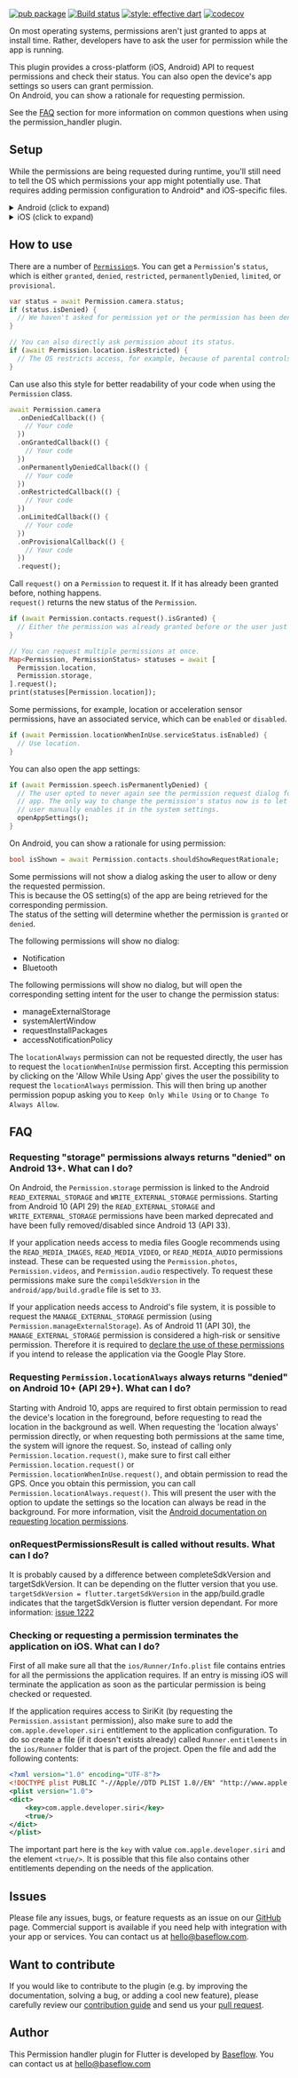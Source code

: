 [![pub package](https://img.shields.io/pub/v/permission_handler.svg)](https://pub.dartlang.org/packages/permission_handler) [![Build status](https://github.com/Baseflow/flutter-permission-handler/actions/workflows/permission_handler.yaml/badge.svg?branch=master)](https://github.com/Baseflow/flutter-permission-handler/actions/workflows/permission_handler.yaml) [![style: effective dart](https://img.shields.io/badge/style-effective_dart-40c4ff.svg)](https://github.com/tenhobi/effective_dart) [![codecov](https://codecov.io/gh/Baseflow/flutter-permission-handler/branch/master/graph/badge.svg)](https://codecov.io/gh/Baseflow/flutter-permission-handler)

On most operating systems, permissions aren't just granted to apps at install time.
Rather, developers have to ask the user for permission while the app is running.

This plugin provides a cross-platform (iOS, Android) API to request permissions and check their status.
You can also open the device's app settings so users can grant permission.  
On Android, you can show a rationale for requesting permission.

See the [FAQ](#faq) section for more information on common questions when using the permission_handler plugin.

## Setup

While the permissions are being requested during runtime, you'll still need to tell the OS which permissions your app might potentially use. That requires adding permission configuration to Android* and iOS-specific files.

<details>
<summary>Android (click to expand)</summary>
  
**Upgrade pre-1.12 Android projects**
  
Since version 4.4.0 this plugin is implemented using the Flutter 1.12 Android plugin APIs. Unfortunately, this means App developers also need to migrate their Apps to support the new Android infrastructure. You can do so by following the [Upgrading pre 1.12 Android projects](https://github.com/flutter/flutter/wiki/Upgrading-pre-1.12-Android-projects) migration guide. Failing to do so might result in unexpected behavior. The most common known error is the permission_handler not returning after calling the `.request()` method on permission.

**AndroidX**

As of version 3.1.0, the <kbd>permission_handler</kbd> plugin switched to the AndroidX version of the Android Support Libraries. This means you need to make sure your Android project is also upgraded to support AndroidX. Detailed instructions can be found [here](https://flutter.dev/docs/development/packages-and-plugins/androidx-compatibility).

The TL;DR version is:

1. Add the following to your "gradle.properties" file:

```properties
android.useAndroidX=true
android.enableJetifier=true
```

2. Make sure you set the `compileSdkVersion` in your "android/app/build.gradle" file to 33:

```gradle
android {
  compileSdkVersion 33
  ...
}
```

3. Make sure you replace all the `android.` dependencies to their AndroidX counterparts (a full list can be found [here](https://developer.android.com/jetpack/androidx/migrate)).

Add permissions to your `AndroidManifest.xml` file.
There are `debug`, `main`, and `profile` versions which are chosen depending on how you start your app.
In general, it's sufficient to add permission only to the `main` version.
[Here](https://github.com/Baseflow/flutter-permission-handler/blob/master/permission_handler/example/android/app/src/main/AndroidManifest.xml)'s an example `AndroidManifest.xml` with a complete list of all possible permissions.

</details>

<details>
<summary>iOS (click to expand)</summary>

Add permission to your `Info.plist` file.
[Here](https://github.com/Baseflow/flutter-permission-handler/blob/master/permission_handler/example/ios/Runner/Info.plist)'s an example `Info.plist` with a complete list of all possible permissions.

> IMPORTANT: ~~You will have to include all permission options when you want to submit your App.~~ This is because the `permission_handler` plugin touches all different SDKs and because the static code analyzer (run by Apple upon App submission) detects this and will assert if it cannot find a matching permission option in the `Info.plist`. More information about this can be found [here](https://github.com/Baseflow/flutter-permission-handler/issues/26).

The <kbd>permission_handler</kbd> plugin use [macros](https://github.com/Baseflow/flutter-permission-handler/blob/master/permission_handler_apple/ios/Classes/PermissionHandlerEnums.h) to control whether a permission is enabled.

You must list the permission you want to use in your application:

1. Add the following to your `Podfile` file:

  ```ruby
  post_install do |installer|
    installer.pods_project.targets.each do |target|
      flutter_additional_ios_build_settings(target)

      target.build_configurations.each do |config|
        # You can remove unused permissions here
        # for more information: https://github.com/Baseflow/flutter-permission-handler/blob/main/permission_handler_apple/ios/Classes/PermissionHandlerEnums.h
        # e.g. when you don't need camera permission, just add 'PERMISSION_CAMERA=0'
        config.build_settings['GCC_PREPROCESSOR_DEFINITIONS'] ||= [
          '$(inherited)',

          ## dart: PermissionGroup.calendar
          'PERMISSION_EVENTS=1',
          
          ## dart: PermissionGroup.calendarFullAccess
          'PERMISSION_EVENTS_FULL_ACCESS=1',

          ## dart: PermissionGroup.reminders
          'PERMISSION_REMINDERS=1',

          ## dart: PermissionGroup.contacts
          'PERMISSION_CONTACTS=1',

          ## dart: PermissionGroup.camera
          'PERMISSION_CAMERA=1',

          ## dart: PermissionGroup.microphone
          'PERMISSION_MICROPHONE=1',

          ## dart: PermissionGroup.speech
          'PERMISSION_SPEECH_RECOGNIZER=1',

          ## dart: PermissionGroup.photos
          'PERMISSION_PHOTOS=1',

          ## The 'PERMISSION_LOCATION' macro enables the `locationWhenInUse` and `locationAlways` permission. If
          ## the application only requires `locationWhenInUse`, only specify the `PERMISSION_LOCATION_WHENINUSE`
          ## macro.
          ##
          ## dart: [PermissionGroup.location, PermissionGroup.locationAlways, PermissionGroup.locationWhenInUse]
          'PERMISSION_LOCATION=1',
          'PERMISSION_LOCATION_WHENINUSE=0',

          ## dart: PermissionGroup.notification
          'PERMISSION_NOTIFICATIONS=1',

          ## dart: PermissionGroup.mediaLibrary
          'PERMISSION_MEDIA_LIBRARY=1',

          ## dart: PermissionGroup.sensors
          'PERMISSION_SENSORS=1',

          ## dart: PermissionGroup.bluetooth
          'PERMISSION_BLUETOOTH=1',

          ## dart: PermissionGroup.appTrackingTransparency
          'PERMISSION_APP_TRACKING_TRANSPARENCY=1',

          ## dart: PermissionGroup.criticalAlerts
          'PERMISSION_CRITICAL_ALERTS=1',

          ## dart: PermissionGroup.criticalAlerts
          'PERMISSION_ASSISTANT=1',
        ]

      end
    end
  end
  ```

2. Remove the `#` character in front of the permission you want to use. For example, if you need access to the calendar make sure the code looks like this:

   ```ruby
           ## dart: PermissionGroup.calendar
           'PERMISSION_EVENTS=1',
   ```

3. Delete the corresponding permission description in `Info.plist`
   e.g. when you don't need camera permission, just delete 'NSCameraUsageDescription'
   The following lists the relationship between `Permission` and `The key of Info.plist`:

| Permission                                                                                  | Info.plist                                                                                                    | Macro                         |
| ------------------------------------------------------------------------------------------- | ------------------------------------------------------------------------------------------------------------- | ----------------------------- |
| PermissionGroup.calendar (< iOS 17)                                                         | NSCalendarsUsageDescription                                                                                   | PERMISSION_EVENTS             |
| PermissionGroup.calendarWriteOnly (iOS 17+)                                                 | NSCalendarsWriteOnlyAccessUsageDescription                                                                    | PERMISSION_EVENTS             |
| PermissionGroup.calendarFullAccess  (iOS 17+)                                               | NSCalendarsFullAccessUsageDescription                                                                         | PERMISSION_EVENTS_FULL_ACCESS |
| PermissionGroup.reminders                                                                   | NSRemindersUsageDescription                                                                                   | PERMISSION_REMINDERS          |
| PermissionGroup.contacts                                                                    | NSContactsUsageDescription                                                                                    | PERMISSION_CONTACTS           |
| PermissionGroup.camera                                                                      | NSCameraUsageDescription                                                                                      | PERMISSION_CAMERA             |
| PermissionGroup.microphone                                                                  | NSMicrophoneUsageDescription                                                                                  | PERMISSION_MICROPHONE         |
| PermissionGroup.speech                                                                      | NSSpeechRecognitionUsageDescription                                                                           | PERMISSION_SPEECH_RECOGNIZER  |
| PermissionGroup.photos                                                                      | NSPhotoLibraryUsageDescription                                                                                | PERMISSION_PHOTOS             |
| PermissionGroup.photosAddOnly                                                               | NSPhotoLibraryAddUsageDescription                                                                             | PERMISSION_PHOTOS_ADD_ONLY    |
| PermissionGroup.location, PermissionGroup.locationAlways, PermissionGroup.locationWhenInUse | NSLocationUsageDescription, NSLocationAlwaysAndWhenInUseUsageDescription, NSLocationWhenInUseUsageDescription | PERMISSION_LOCATION           |
| PermissionGroup.locationWhenInUse                                                           | NSLocationWhenInUseUsageDescription                                                                           | PERMISSION_LOCATION_WHENINUSE |
| PermissionGroup.notification                                                                | PermissionGroupNotification                                                                                   | PERMISSION_NOTIFICATIONS      |
| PermissionGroup.mediaLibrary                                                                | NSAppleMusicUsageDescription, kTCCServiceMedia                                                                |
| PERMISSION_MEDIA_LIBRARY                                                                    |

4. Clean & Rebuild

</details>

## How to use

There are a number of [`Permission`](https://pub.dev/documentation/permission_handler_platform_interface/latest/permission_handler_platform_interface/Permission-class.html#constants)s.
You can get a `Permission`'s `status`, which is either `granted`, `denied`, `restricted`, `permanentlyDenied`, `limited`, or `provisional`.

```dart
var status = await Permission.camera.status;
if (status.isDenied) {
  // We haven't asked for permission yet or the permission has been denied before, but not permanently.
}

// You can also directly ask permission about its status.
if (await Permission.location.isRestricted) {
  // The OS restricts access, for example, because of parental controls.
}
```

Can use also this style for better readability of your code when using the `Permission` class.

```dart
await Permission.camera
  .onDeniedCallback(() {
    // Your code
  })
  .onGrantedCallback(() {
    // Your code
  })
  .onPermanentlyDeniedCallback(() {
    // Your code
  })
  .onRestrictedCallback(() {
    // Your code
  })
  .onLimitedCallback(() {
    // Your code
  })
  .onProvisionalCallback(() {
    // Your code
  })
  .request();
```

Call `request()` on a `Permission` to request it.
If it has already been granted before, nothing happens.  
`request()` returns the new status of the `Permission`.

```dart
if (await Permission.contacts.request().isGranted) {
  // Either the permission was already granted before or the user just granted it.
}

// You can request multiple permissions at once.
Map<Permission, PermissionStatus> statuses = await [
  Permission.location,
  Permission.storage,
].request();
print(statuses[Permission.location]);
```

Some permissions, for example, location or acceleration sensor permissions, have an associated service, which can be `enabled` or `disabled`.

```dart
if (await Permission.locationWhenInUse.serviceStatus.isEnabled) {
  // Use location.
}
```

You can also open the app settings:

```dart
if (await Permission.speech.isPermanentlyDenied) {
  // The user opted to never again see the permission request dialog for this
  // app. The only way to change the permission's status now is to let the
  // user manually enables it in the system settings.
  openAppSettings();
}
```

On Android, you can show a rationale for using permission:

```dart
bool isShown = await Permission.contacts.shouldShowRequestRationale;
```

Some permissions will not show a dialog asking the user to allow or deny the requested permission.  
This is because the OS setting(s) of the app are being retrieved for the corresponding permission.  
The status of the setting will determine whether the permission is `granted` or `denied`.

The following permissions will show no dialog:

- Notification
- Bluetooth

The following permissions will show no dialog, but will open the corresponding setting intent for the user to change the permission status:

- manageExternalStorage
- systemAlertWindow
- requestInstallPackages
- accessNotificationPolicy

The `locationAlways` permission can not be requested directly, the user has to request the `locationWhenInUse` permission first.
Accepting this permission by clicking on the 'Allow While Using App' gives the user the possibility to request the `locationAlways` permission.
This will then bring up another permission popup asking you to `Keep Only While Using` or to `Change To Always Allow`.

## FAQ

### Requesting "storage" permissions always returns "denied" on Android 13+. What can I do?

On Android, the `Permission.storage` permission is linked to the Android `READ_EXTERNAL_STORAGE` and `WRITE_EXTERNAL_STORAGE` permissions. Starting from Android 10 (API 29) the `READ_EXTERNAL_STORAGE` and `WRITE_EXTERNAL_STORAGE` permissions have been marked deprecated and have been fully removed/disabled since Android 13 (API 33).

If your application needs access to media files Google recommends using the `READ_MEDIA_IMAGES`, `READ_MEDIA_VIDEO`, or `READ_MEDIA_AUDIO` permissions instead. These can be requested using the `Permission.photos`, `Permission.videos`, and `Permission.audio` respectively. To request these permissions make sure the `compileSdkVersion` in the `android/app/build.gradle` file is set to `33`.

If your application needs access to Android's file system, it is possible to request the `MANAGE_EXTERNAL_STORAGE` permission (using `Permission.manageExternalStorage`). As of Android 11 (API 30), the `MANAGE_EXTERNAL_STORAGE` permission is considered a high-risk or sensitive permission. Therefore it is required to [declare the use of these permissions](https://support.google.com/googleplay/android-developer/answer/9214102) if you intend to release the application via the Google Play Store.

### Requesting `Permission.locationAlways` always returns "denied" on Android 10+ (API 29+). What can I do?

Starting with Android 10, apps are required to first obtain permission to read the device's location in the foreground, before requesting to read the location in the background as well. When requesting the 'location always' permission directly, or when requesting both permissions at the same time, the system will ignore the request. So, instead of calling only `Permission.location.request()`, make sure to first call either `Permission.location.request()` or `Permission.locationWhenInUse.request()`, and obtain permission to read the GPS. Once you obtain this permission, you can call `Permission.locationAlways.request()`. This will present the user with the option to update the settings so the location can always be read in the background. For more information, visit the [Android documentation on requesting location permissions](https://developer.android.com/training/location/permissions#request-only-foreground).

### onRequestPermissionsResult is called without results. What can I do?

It is probably caused by a difference between completeSdkVersion and targetSdkVersion. It can be depending on the flutter version that you use. `targetSdkVersion = flutter.targetSdkVersion` in the app/build.gradle indicates that the targetSdkVersion is flutter version dependant. For more information: [issue 1222](https://github.com/Baseflow/flutter-permission-handler/issues/1222)

### Checking or requesting a permission terminates the application on iOS. What can I do?

First of all make sure all that the `ios/Runner/Info.plist` file contains entries for all the permissions the application requires. If an entry is missing iOS will terminate the application as soon as the particular permission is being checked or requested.

If the application requires access to SiriKit (by requesting the `Permission.assistant` permission), also make sure to add the `com.apple.developer.siri` entitlement to the application configuration. To do so create a file (if it doesn't exists already) called `Runner.entitlements` in the `ios/Runner` folder that is part of the project. Open the file and add the following contents:

```xml
<?xml version="1.0" encoding="UTF-8"?>
<!DOCTYPE plist PUBLIC "-//Apple//DTD PLIST 1.0//EN" "http://www.apple.com/DTDs/PropertyList-1.0.dtd">
<plist version="1.0">
<dict>
	<key>com.apple.developer.siri</key>
	<true/>
</dict>
</plist>
```

The important part here is the `key` with value `com.apple.developer.siri` and the element `<true/>`. It is possible that this file also contains other entitlements depending on the needs of the application.

## Issues

Please file any issues, bugs, or feature requests as an issue on our [GitHub](https://github.com/Baseflow/flutter-permission-handler/issues) page. Commercial support is available if you need help with integration with your app or services. You can contact us at [hello@baseflow.com](mailto:hello@baseflow.com).

## Want to contribute

If you would like to contribute to the plugin (e.g. by improving the documentation, solving a bug, or adding a cool new feature), please carefully review our [contribution guide](../CONTRIBUTING.md) and send us your [pull request](https://github.com/Baseflow/flutter-permission-handler/pulls).

## Author

This Permission handler plugin for Flutter is developed by [Baseflow](https://baseflow.com). You can contact us at <hello@baseflow.com>
